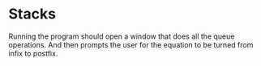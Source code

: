 # Stacks

Running the program should open a window that does all the queue operations. And then prompts the user for the equation to be turned from infix to postfix.
